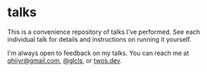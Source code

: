 # talks

This is a convenience repository of talks I've performed. See each individual
talk for details and instructions on running it yourself.

I'm always open to feedback on my talks. You can reach me at
[qhiiyr@gmail.com][1], [@glcls][2], or [twos.dev][3].

[1]: mailto:qhiiyr@gmail.com
[2]: https://twitter.com/glcls
[3]: https://twos.dev
